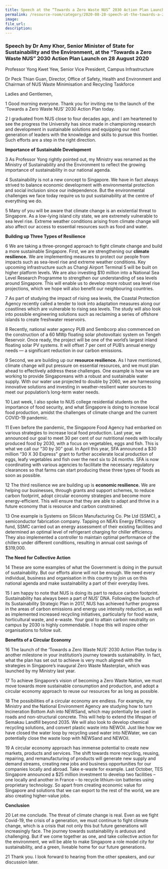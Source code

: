 ```yaml
---  
title: Speech at the “Towards a Zero Waste NUS” 2030 Action Plan Launch by Dr Amy Khor, Senior Minister of State for Sustainability and the Environment  
permalink: /resource-room/category/2020-08-28-speech-at-the-towards-a-zero-waste-nus-2030-action-plan-launch/  
image:  
file_url:  
description:  
---  
```


### Speech by Dr Amy Khor, Senior Minister of State for Sustainability and the Environment, at the “Towards a Zero Waste NUS” 2030 Action Plan Launch on 28 August 2020  

Professor Yong Kwet Yew, Senior Vice President, Campus Infrastructure  

Dr Peck Thian Guan, Director, Office of Safety, Health and Environment and Chairman of NUS Waste Minimisation and Recycling Taskforce  

Ladies and Gentlemen,  

1 Good morning everyone. Thank you for inviting me to the launch of the ‘Towards a Zero Waste NUS’ 2030 Action Plan today.  

2 I graduated from NUS close to four decades ago, and I am heartened to see the progress the University has since made in championing research and development in sustainable solutions and equipping our next generation of leaders with the knowledge and skills to pursue this frontier. Such efforts are a step in the right direction.  

**Importance of Sustainable Development**  

3 As Professor Yong rightly pointed out, my Ministry was renamed as the Ministry of Sustainability and the Environment to reflect the growing importance of sustainability in our national agenda.   

4 Sustainability is not a new concept to Singapore. We have in fact always strived to balance economic development with environmental protection and social inclusion since our independence. But the environmental challenges we face today require us to put sustainability at the centre of everything we do.  

5 Many of you will be aware that climate change is an existential threat to Singapore. As a low-lying island city state, we are extremely vulnerable to sea level rise. Extreme weather conditions arising from climate change will also affect our access to essential resources such as food and water.  

**Building up Three Types of Resilience**  

6 We are taking a three-pronged approach to fight climate change and build a more sustainable Singapore. First, we are strengthening our **climate resilience.** We are implementing measures to protect our people from impacts such as sea-level rise and extreme weather conditions. Key upcoming infrastructure such as Changi Airport Terminal 5 will be built on higher platform levels. We are also investing $10 million into a National Sea Level Research Programme to strengthen our understanding of sea levels around Singapore. This will enable us to develop more robust sea level rise projections, which we hope will also benefit our neighbouring countries.  

7 As part of studying the impact of rising sea levels, the Coastal Protection Agency recently called a tender to look into adaptation measures along our coastlines which are vulnerable to rising sea levels. The study will also look into possible engineering solutions such as reclaiming a series of offshore islands to create freshwater reservoirs.  

8 Recently, national water agency PUB and Sembcorp also commenced on the construction of a 60 MWp floating solar photovoltaic system on Tengeh Reservoir. Once ready, the project will be one of the world’s largest inland floating solar PV systems. It will offset 7 per cent of PUB’s annual energy needs — a significant reduction in our carbon emissions.  

9 Second, we are building up our **resource resilience.** As I have mentioned, climate change will put pressure on essential resources, and we must plan ahead to effectively address these challenges. One example is how we are working to provide Singaporeans with a robust and sustainable water supply. With our water use projected to double by 2060, we are harnessing innovative solutions and investing in weather-resilient water sources to meet our population’s long-term water needs.  

10 Last week, I also spoke to NUS college residential students on the importance of food security, and what Singapore is doing to increase local food production, amidst the challenges of climate change and the current COVID-19 pandemic.  

11 Even before the pandemic, the Singapore Food Agency had embarked on various strategies to increase local food production. Last year, we announced our goal to meet 30 per cent of our nutritional needs with locally produced food by 2030, with a focus on vegetables, eggs and fish. This is what we call our “30 by 30” goal. In April this year, SFA announced a $30 million “30 X 30 Express” grant to further accelerate local production of eggs, leafy vegetables and fish over the next six to 24 months. SFA is now coordinating with various agencies to facilitate the necessary regulatory clearances so that farms can start producing these three types of foods as soon as possible.  

12 The third resilience we are building up is **economic resilience.** We are helping our businesses, through grants and support schemes, to reduce carbon footprint, adopt circular economy strategies and become more energy-efficient. This will ensure that they are able to adapt and thrive in a future economy that is resource and carbon constrained.  

13 One example is Systems on Silicon Manufacturing Co. Pte Ltd (SSMC), a semiconductor fabrication company. Tapping on NEA’s Energy Efficiency fund, SSMC carried out an energy assessment of their existing facilities and determined an optimal level of refrigerant charging for chiller efficiency. They also implemented a controller to maintain optimal performance of the chillers under different conditions, resulting in annual cost savings of $319,000.  

**The Need for Collective Action**  

14 These are some examples of what the Government is doing in the pursuit of sustainability. But our efforts alone will not be enough. We need every individual, business and organisation in this country to join us on this national agenda and make sustainability a part of their everyday lives.  

15 I am happy to note that NUS is doing its part to reduce carbon footprint. Sustainability has always been a part of NUS’ DNA. Following the launch of its Sustainability Strategic Plan in 2017, NUS has achieved further progress in the areas of carbon emissions and energy use intensity reduction, as well as implemented increased recycling initiatives, particularly for food waste, horticultural waste, and e-waste. Your goal to attain carbon neutrality on campus by 2030 is highly commendable. I hope this will inspire other organisations to follow suit.  

**Benefits of a Circular Economy**  

16 The launch of the ‘Towards a Zero Waste NUS’ 2030 Action Plan today is another milestone in your institution’s journey towards sustainability. In fact, what the plan has set out to achieve is very much aligned with the strategies in Singapore’s inaugural Zero Waste Masterplan, which was launched by my Ministry last year.  

17 To achieve Singapore’s vision of becoming a Zero Waste Nation, we must move towards more sustainable consumption and production, and adopt a circular economy approach to reuse our resources for as long as possible.  

18 The possibilities of a circular economy are endless. For example, my Ministry and the National Environment Agency are studying how to turn Incineration Bottom Ash into NEWSand, which may potentially be used in roads and non-structural concrete. This will help to extend the lifespan of Semakau Landfill beyond 2035. We will also look to develop chemical recycling solutions, and convert plastic waste into NEWOil. Just like how we have closed the water loop by recycling used water into NEWater, we can potentially close the waste loop with NEWSand and NEWOil.  

19 A circular economy approach has immense potential to create new markets, products and services. The shift towards more recycling, reusing, repairing, and remanufacturing of products will generate new supply and demand streams, creating new jobs and business opportunities for our companies locally and abroad. Take e-waste for example. Last October, TES Singapore announced a $25 million investment to develop two facilities – one locally and another in France – to recycle lithium-ion batteries using proprietary technology. So apart from creating economic value for Singapore and solutions that we can export to the rest of the world, we are also creating higher-value jobs.  

**Conclusion**  

20 Let me conclude. The threat of climate change is real. Even as we fight Covid-19, the crisis of a generation, we must continue  to fight climate change,  which is  a crisis that not only  this but  future generations will increasingly face.  The journey towards sustainability is  arduous and challenging.   But if we come together as one, and take collective action for the environment, we will be able to make Singapore a role model city for sustainability, and a green, liveable home for our future generations.  

21 Thank you. I look forward to hearing from the other speakers, and our discussion later.  
